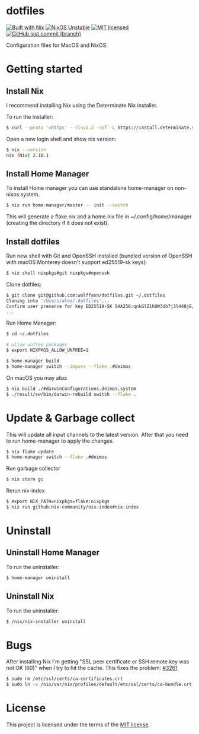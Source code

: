 # dotfiles

[![Built with Nix](https://img.shields.io/static/v1?logo=nixos&logoColor=white&label=&message=Built%20with%20Nix&color=5277c3)](https://builtwithnix.org)
[![NixOS Unstable](https://img.shields.io/badge/NixOS-unstable-blue.svg?style=flat-square&logo=NixOS&logoColor=white)](https://nixos.org)
[![MIT licensed](https://img.shields.io/badge/license-MIT-blue.svg)](https://opensource.org/licenses/MIT)
[![GitHub last commit (branch)](https://img.shields.io/github/last-commit/wolffaxn/dotfiles/main.svg)](https://github.com/wolffaxn/dotfiles)

Configuration files for MacOS and NixOS.

# Getting started

## Install Nix

I recommend installing Nix using the Determinate Nix installer.

To run the installer:

```sh
$ curl --proto '=https' --tlsv1.2 -sSf -L https://install.determinate.systems/nix | sh -s -- install
```

Open a new login shell and show nix version:

```sh
$ nix --version
nix (Nix) 2.18.1

```

## Install Home Manager

To install Home manager you can use standalone home-manager on non-nixos system.

```sh
$ nix run home-manager/master -- init --switch
```

This will generate a flake.nix and a home.nix file in ~/.config/home/manager (creating the directory if it does not exist).

## Install dotfiles

Run new shell with Git and OpenSSH installed (bundled version of OpenSSH with macOS Monterey doesn't support ed25519-sk keys):

```sh
$ nix shell nixpkgs#git nixpkgs#openssh
```

Clone dotfiles:

```sh
$ git clone git@github.com:wolffaxn/dotfiles.git ~/.dotfiles
Cloning into '/Users/alex/.dotfiles'...
Confirm user presence for key ED25519-SK SHA256:qnkGlZ1hUW3Ub7j3l440jE/8fA+z7hHzMc8U6RYKcfI
...
```

Run Home Manager:

```sh
$ cd ~/.dotfiles

# allow unfree packages
$ export NIXPKGS_ALLOW_UNFREE=1

$ home-manager build
$ home-manager switch --impure --flake .#deimos
```

On macOS you may also:

```sh
$ nix build ./#darwinConfigurations.deimos.system
$ ./result/sw/bin/darwin-rebuild switch --flake .
```

# Update & Garbage collect

This will update all input channels to the latest version. After that you need to run home-manager to apply the changes.

```sh
$ nix flake update
$ home-manager switch --flake .#deimos
```

Run garbage collector

```sh
$ nix store gc
```

Rerun nix-index

```sh
$ export NIX_PATH=nixpkgs=flake:nixpkgs
$ nix run github:nix-community/nix-index#nix-index
```

# Uninstall

## Uninstall Home Manager

To run the uninstaller:

```sh
$ home-manager uninstall
```

## Uninstall Nix

To run the uninstaller:

```sh
$ /nix/nix-installer uninstall
```

# Bugs

After installing Nix I'm getting "SSL peer certificate or SSH remote key was not OK (60)" when I try to hit the cache. This fixes the problem: [#3261](https://github.com/NixOS/nix/issues/3261)

```sh
$ sudo rm /etc/ssl/certs/ca-certificates.crt
$ sudo ln -s /nix/var/nix/profiles/default/etc/ssl/certs/ca-bundle.crt /etc/ssl/certs/ca-certificates.crt
```

# License

This project is licensed under the terms of the [MIT license](LICENSE).
